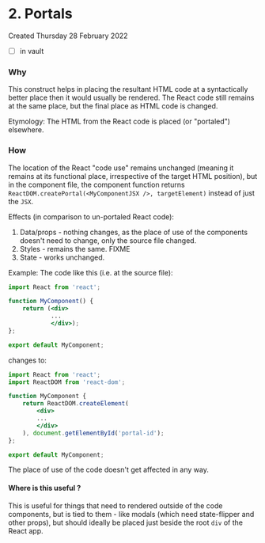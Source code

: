 # 2. Portals
Created Thursday 28 February 2022
- [ ] in vault

### Why
This construct helps in placing the resultant HTML code at a syntactically better place then it would usually be rendered. The React code still remains at the same place, but the final place as HTML code is changed.

Etymology: The HTML from the React code is placed (or "portaled") elsewhere.


### How
The location of the React "code use" remains unchanged (meaning it remains at its functional place, irrespective of the target HTML position), but in the component file, the component function returns `ReactDOM.createPortal(<MyComponentJSX />, targetElement)` instead of just the `JSX`.


Effects (in comparison to un-portaled React code):
1. Data/props - nothing changes, as the place of use of the components doesn't need to change, only the source file changed.
2. Styles - remains the same. FIXME
3. State - works unchanged.

Example:
The code like this (i.e. at the source file):
```jsx
import React from 'react';

function MyComponent() {
	return (<div>
			...
			</div>);
};

export default MyComponent;
```
changes to:
```jsx
import React from 'react';
import ReactDOM from 'react-dom';

function MyComponent {
	return ReactDOM.createElement(
		<div>
		...
		</div>
	), document.getElementById('portal-id');
};

export default MyComponent;
```

The place of use of the code doesn't get affected in any way.


#### Where is this useful ?
This is useful for things that need to rendered outside of the code components, but is tied to them - like modals (which need state-flipper and other props), but should ideally be placed just beside the root `div` of the React app.